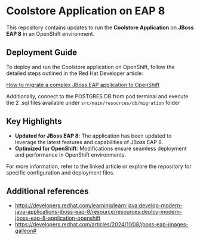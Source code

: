 # Coolstore Application on EAP 8

This repository contains updates to run the **Coolstore Application** on **JBoss EAP 8** in an OpenShift environment.

## Deployment Guide

To deploy and run the Coolstore application on OpenShift, follow the detailed steps outlined in the Red Hat Developer article:

[How to migrate a complex JBoss EAP application to OpenShift](https://developers.redhat.com/articles/2023/08/23/how-migrate-complex-jboss-eap-application-openshift#testing_the_application_by_deploying_on_openshift)

Additionally, connect to the POSTGRES DB from pod terminal and execute the 2 .sql files available under `src/main/resources/db/migration` folder

## Key Highlights

- **Updated for JBoss EAP 8**: The application has been updated to leverage the latest features and capabilities of JBoss EAP 8.
- **Optimized for OpenShift**: Modifications ensure seamless deployment and performance in OpenShift environments.

For more information, refer to the linked article or explore the repository for specific configuration and deployment files.

## Additional references

- https://developers.redhat.com/learning/learn:java:develop-modern-java-applications-jboss-eap-8/resource/resources:deploy-modern-jboss-eap-8-application-openshift
- https://developers.redhat.com/articles/2024/11/08/jboss-eap-images-galleon#
